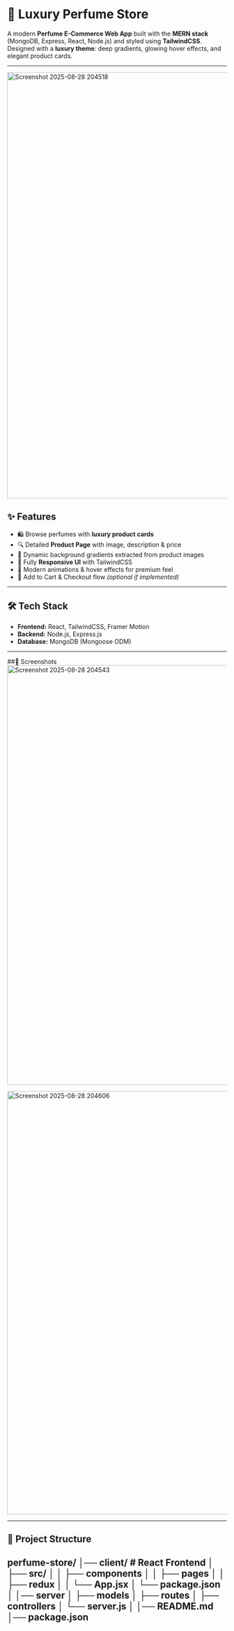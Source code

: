 # 🌸 Luxury Perfume Store

A modern **Perfume E-Commerce Web App** built with the **MERN stack** (MongoDB, Express, React, Node.js) and styled using **TailwindCSS**.  
Designed with a **luxury theme**: deep gradients, glowing hover effects, and elegant product cards.

---

<img width="1883" height="977" alt="Screenshot 2025-08-28 204518" src="https://github.com/user-attachments/assets/0125e7f5-26a8-405d-b7fc-5f65c9949603" />

## ✨ Features

- 🛍️ Browse perfumes with **luxury product cards**
- 🔍 Detailed **Product Page** with image, description & price
- 🎨 Dynamic background gradients extracted from product images
- 📱 Fully **Responsive UI** with TailwindCSS
- 🌿 Modern animations & hover effects for premium feel
- 🛒 Add to Cart & Checkout flow *(optional if implemented)*

---

## 🛠️ Tech Stack

- **Frontend:** React, TailwindCSS, Framer Motion
- **Backend:** Node.js, Express.js
- **Database:** MongoDB (Mongoose ODM)


---
##📸 Screenshots
<img width="1896" height="962" alt="Screenshot 2025-08-28 204543" src="https://github.com/user-attachments/assets/3b66a005-2bf6-4461-83dc-44637e97246d" />

<img width="1889" height="970" alt="Screenshot 2025-08-28 204606" src="https://github.com/user-attachments/assets/eaacc56e-bbef-4cff-97a8-9ba4152d255f" />


---

## 📂 Project Structure

perfume-store/
│── client/ # React Frontend
│ ├── src/
│ │ ├── components
│ │ ├── pages
│ │ ├── redux
│ │ └── App.jsx
│ └── package.json
│
│── server
│ ├── models
│ ├── routes
│ ├── controllers
│ └── server.js
│
│── README.md
│── package.json 
---
